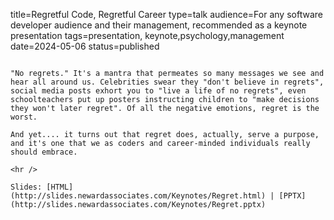 title=Regretful Code, Regretful Career
type=talk
audience=For any software developer audience and their management, recommended as a keynote presentation
tags=presentation, keynote,psychology,management
date=2024-05-06
status=published
~~~~~~

"No regrets." It's a mantra that permeates so many messages we see and hear all around us. Celebrities swear they "don't believe in regrets", social media posts exhort you to "live a life of no regrets", even schoolteachers put up posters instructing children to "make decisions they won't later regret". Of all the negative emotions, regret is the worst.

And yet.... it turns out that regret does, actually, serve a purpose, and it's one that we as coders and career-minded individuals really should embrace.
    
<hr />

Slides: [HTML](http://slides.newardassociates.com/Keynotes/Regret.html) | [PPTX](http://slides.newardassociates.com/Keynotes/Regret.pptx)

